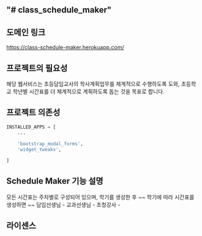 "# class_schedule_maker" 
------------------------

도메인 링크
------------------------
https://class-schedule-maker.herokuapp.com/

프로젝트의 필요성
------------------------
해당 웹서비스는 초등담임교사의 학사계획업무를 체계적으로 수행하도록 도와, 초등학교 학년별 시간표를 더 체계적으로 계획하도록 돕는 것을 목표로 합니다.

프로젝트 의존성
-----------------------
```python
INSTALLED_APPS = [
	...
	
    'bootstrap_modal_forms',
    'widget_tweaks',

]
```

Schedule Maker 기능 설명
------------------------
모든 시간표는 주차별로 구성되어 있으며, 학기를 생성한 후 ~~ 학기에 따라 시간표를 생성하면 ~~
담임선생님 - 
교과선생님 -
초청강사 -

라이센스
------------------------
